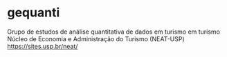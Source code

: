 # gequanti
Grupo de estudos de análise quantitativa de dados em turismo em turismo
Núcleo de Economia e Administração do Turismo (NEAT-USP)
https://sites.usp.br/neat/
